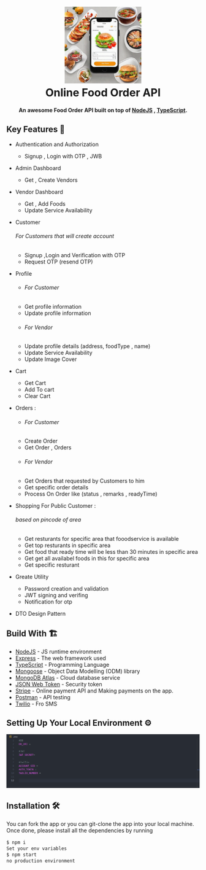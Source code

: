<h1 align="center">
  <br>
  <img src="https://github.com/aboodmagdy1/Online-Food-Order-API/blob/main/images/online_food_order_app.png" alt="Food App image" width="200">
  <br>
  Online Food Order API

  <br>
</h1>

<h4 align="center">An awesome Food Order API built on top of <a href="https://nodejs.org/en/" target="_blank">NodeJS</a> , <a href="https://www.typescriptlang.org/" target="_blank">TypeScript</a>.</h4>

## Key Features 📝

* Authentication and Authorization
  - Signup , Login  with OTP , JWB

* Admin Dashboard
  - Get , Create Vendors

* Vendor Dashboard
  - Get , Add Foods
  - Update Service Availability

* Customer <h6>For Customers that will create account</h6>
  - Signup ,Login and Verification with OTP
  - Request OTP (resend OTP)

* Profile 
  - <h6>For Customer</h6>
  - Get profile information
  - Update profile information
  - <h6>For Vendor </h6>
  - Update profile details (address, foodType , name)
  - Update Service Availability
  - Update Image Cover 

* Cart  
  - Get Cart 
  - Add To cart 
  - Clear Cart

* Orders :
  - <h6>For Customer</h6>
  - Create Order 
  - Get Order , Orders 
  - <h6>For Vendor</h6>
  - Get Orders that requested by Customers to him  
  - Get specific order details
  - Process On Order like (status , remarks , readyTime)


* Shopping For Public Customer  :  <h6> based on pincode of area</h6> 
  -  Get  resturants for specific area that fooodservice is available
  -  Get top resturants  in specific area
  -  Get food that ready time will be less than 30 minutes in specific area
  -  Get get all availabel foods in this for specific area
  -  Get specific resturant  

* Greate Utility 
  - Password creation and validation
  - JWT signing and verifing 
  - Notification for otp 
      
    
* DTO Design Pattern

## Build With 🏗️

* [NodeJS](https://nodejs.org/en/) - JS runtime environment
* [Express](http://expressjs.com/) - The web framework used
* [TypeScript](https://www.typescriptlang.org/) - Programming Language
* [Mongoose](https://mongoosejs.com/) - Object Data Modelling (ODM) library
* [MongoDB Atlas](https://www.mongodb.com/cloud/atlas) - Cloud database service
* [JSON Web Token](https://jwt.io/) - Security token
* [Stripe](https://stripe.com/) - Online payment API and Making payments on the app.
* [Postman](https://www.getpostman.com/) - API testing 
* [Twilio](https://www.twilio.com/en-us) - Fro SMS 







## Setting Up Your Local Environment ⚙️
![demo-env-file](https://github.com/aboodmagdy1/Online-Food-Order-API/blob/main/images/local-env.png)


## Installation 🛠️
You can fork the app or you can git-clone the app into your local machine. Once done, please install all the
dependencies by running
```
$ npm i
Set your env variables
$ npm start 
no production environment


